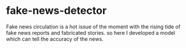 # fake-news-detector
Fake news circulation is a hot issue of the moment with the rising tide of fake news reports and fabricated stories.  so here I developed a model which can tell the accuracy of the news.
